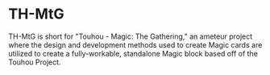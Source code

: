 TH-MtG
======

TH-MtG is short for "Touhou - Magic: The Gathering,"
an ameteur project where the design and development
methods used to create Magic cards are utilized to
create a fully-workable, standalone Magic block
based off of the Touhou Project.

